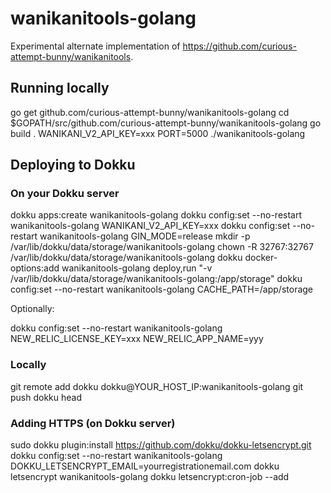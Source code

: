 
# wanikanitools-golang

Experimental alternate implementation of https://github.com/curious-attempt-bunny/wanikanitools.

## Running locally

  go get github.com/curious-attempt-bunny/wanikanitools-golang
  cd $GOPATH/src/github.com/curious-attempt-bunny/wanikanitools-golang
  go build .
  WANIKANI_V2_API_KEY=xxx PORT=5000 ./wanikanitools-golang

## Deploying to Dokku

### On your Dokku server

  dokku apps:create wanikanitools-golang
  dokku config:set --no-restart wanikanitools-golang WANIKANI_V2_API_KEY=xxx
  dokku config:set --no-restart wanikanitools-golang GIN_MODE=release
  mkdir -p  /var/lib/dokku/data/storage/wanikanitools-golang
  chown -R 32767:32767 /var/lib/dokku/data/storage/wanikanitools-golang
  dokku docker-options:add wanikanitools-golang deploy,run "-v /var/lib/dokku/data/storage/wanikanitools-golang:/app/storage"
  dokku config:set --no-restart wanikanitools-golang CACHE_PATH=/app/storage

Optionally:

  dokku config:set --no-restart wanikanitools-golang NEW_RELIC_LICENSE_KEY=xxx NEW_RELIC_APP_NAME=yyy

### Locally

  git remote add dokku dokku@YOUR_HOST_IP:wanikanitools-golang
  git push dokku head

### Adding HTTPS (on Dokku server)

  sudo dokku plugin:install https://github.com/dokku/dokku-letsencrypt.git
  dokku config:set --no-restart wanikanitools-golang DOKKU_LETSENCRYPT_EMAIL=yourregistrationemail.com
  dokku letsencrypt wanikanitools-golang
  dokku letsencrypt:cron-job --add    